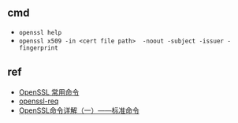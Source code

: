 
## cmd
+ `openssl help`
+ `openssl x509 -in <cert file path>  -noout -subject -issuer -fingerprint`
## ref
+ [OpenSSL 常用命令](https://iguoli.github.io/2018/07/27/Openssl-Commands.html)
+ [openssl-req](https://www.openssl.org/docs/manmaster/man1/openssl-req.html)
+ [OpenSSL命令详解（一）——标准命令](https://blog.csdn.net/scuyxi/article/details/54884976)